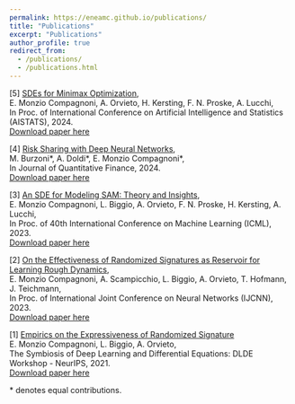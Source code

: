 ```yaml
---
permalink: https://eneamc.github.io/publications/
title: "Publications"
excerpt: "Publications"
author_profile: true
redirect_from: 
  - /publications/
  - /publications.html
---
```


[5] [SDEs for Minimax Optimization](https://proceedings.mlr.press/v238/monzio-compagnoni24a/monzio-compagnoni24a.pdf),\
E. Monzio Compagnoni, A. Orvieto, H. Kersting, F. N. Proske, A. Lucchi,\
In Proc. of International Conference on Artificial Intelligence and Statistics (AISTATS), 2024.\
[Download paper here](http://eneamc.github.io/files/SDE4Minimax.pdf)

[4] [Risk Sharing with Deep Neural Networks](https://doi.org/10.1080/14697688.2024.2307493),\
M. Burzoni\*, A. Doldi\*, E. Monzio Compagnoni\*,\
In Journal of Quantitative Finance, 2024.\
[Download paper here](http://eneamc.github.io/files/RiskSharing.pdf)

[3] [An SDE for Modeling SAM: Theory and Insights](https://proceedings.mlr.press/v202/monzio-compagnoni23a.html),\
E. Monzio Compagnoni, L. Biggio, A. Orvieto, F. N. Proske, H. Kersting, A. Lucchi,\
In Proc. of 40th International Conference on Machine Learning (ICML), 2023.\
[Download paper here](http://eneamc.github.io/files/SDE_SAM.pdf)

[2] [On the Effectiveness of Randomized Signatures as Reservoir for Learning Rough Dynamics](https://ieeexplore.ieee.org/abstract/document/10191624),\
E. Monzio Compagnoni, A. Scampicchio, L. Biggio, A. Orvieto, T. Hofmann, J. Teichmann,\
In Proc. of International Joint Conference on Neural Networks (IJCNN), 2023.\
[Download paper here](http://eneamc.github.io/files/RandomizedSignaturesRoughDynamics.pdf)

[1] [Empirics on the Expressiveness of Randomized Signature](https://openreview.net/forum?id=Gvwve9BMqbr)\
E. Monzio Compagnoni, L. Biggio, A. Orvieto,\
The Symbiosis of Deep Learning and Differential Equations: DLDE Workshop - NeurIPS, 2021.\
[Download paper here](http://eneamc.github.io/files/EmpiricsRandomizedSignature.pdf)

\* denotes equal contributions.